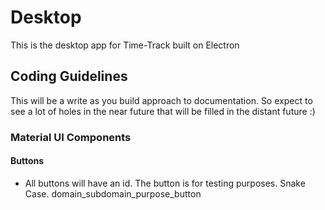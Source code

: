 # Desktop
This is the desktop app for Time-Track built on Electron

## Coding Guidelines
This will be a write as you build approach to documentation. So expect to see a lot of holes in the near future that will be filled in the distant future :)

### Material UI Components
#### Buttons
* All buttons will have an id. The button is for testing purposes. Snake Case. domain_subdomain_purpose_button